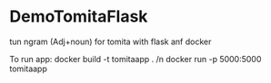 # DemoTomitaFlask
tun ngram (Adj+noun) for tomita with flask anf docker

To run app:
docker build -t tomitaapp . /n
docker run -p 5000:5000 tomitaapp
